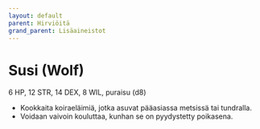 ```yaml
---
layout: default
parent: Hirviöitä
grand_parent: Lisäaineistot
---
```


# Susi (Wolf)

6 HP, 12 STR, 14 DEX, 8 WIL, puraisu (d8)

- Kookkaita koiraeläimiä, jotka asuvat pääasiassa metsissä tai tundralla.
- Voidaan vaivoin kouluttaa, kunhan se on pyydystetty poikasena.
